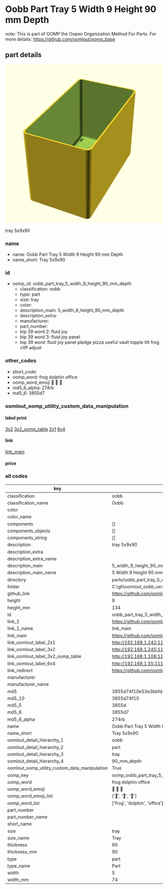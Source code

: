 # Oobb Part Tray 5 Width 9 Height 90 mm Depth  

note: This is part of OOMP the Oopen Organization Method For Parts. For more details: https://github.com/oomlout/oomp_base

##  part details
  

[![](3dpr.png)](3dpr.png)

tray 5x9x90



### name
* name: Oobb Part Tray 5 Width 9 Height 90 mm Depth
* name_short: Tray 5x9x90 
### id
* oomp_id: oobb_part_tray_5_width_9_height_90_mm_depth
  * classification: oobb
  * type: part
  * size: tray
  * color: 
  * description_main: 5_width_9_height_90_mm_depth
  * description_extra: 
  * manufacturer: 
  * part_number: 
  * bip 39 word 2: fluid joy
  * bip 39 word 3: fluid joy panel
  * bip 39 word: fluid joy panel pledge pizza useful vault topple tilt frog cliff adjust

### other_codes
* short_code: 
* oomp_word: frog dolphin office
* oomp_word_emoji :frog: :dolphin: :office:
* md5_6_alpha: 274rb
* md5_6: 3855d7






### oomlout_oomp_utility_custom_data_manipulation
#### label print
[3x2](http://192.168.1.245:1112/?label=oomp%20274rb)
[3x2_oomp_table](http://192.168.1.108:1112/?label=oomp%20274rb)
[2x1](http://192.168.1.242:1112/?label=oomp%20274rb)
[6x4](http://192.168.1.55:1112/?label=oomp%20274rb)    

#### link

[link_main](https://github.com/oomlout/oomlout_oobb_version_4_generated_parts/tree/main/navigation_oomp/oobb/part/tray/5_width_9_height_90_mm_depth/part)                              

#### price







### all codes 
| key | value |  
| --- | --- |  
| classification | oobb |  
| classification_name | Oobb |  
| color |  |  
| color_name |  |  
| components | [] |  
| components_objects | [] |  
| components_string | [] |  
| description | tray 5x9x90 |  
| description_extra |  |  
| description_extra_name |  |  
| description_main | 5_width_9_height_90_mm_depth |  
| description_main_name | 5 Width 9 Height 90 mm Depth |  
| directory | parts/oobb_part_tray_5_width_9_height_90_mm_depth |  
| folder | C:\gh\oomlout_oobb_version_4_generated_parts\parts\oobb_part_tray_5_width_9_height_90_mm_depth |  
| github_link | https://github.com/oomlout/oomlout_oomp_part_src/tree/main/parts/oobb_part_tray_5_width_9_height_90_mm_depth |  
| height | 9 |  
| height_mm | 134 |  
| id | oobb_part_tray_5_width_9_height_90_mm_depth |  
| link_1 | https://github.com/oomlout/oomlout_oobb_version_4_generated_parts/tree/main/navigation_oomp/oobb/part/tray/5_width_9_height_90_mm_depth/part |  
| link_1_name | link_main |  
| link_main | https://github.com/oomlout/oomlout_oobb_version_4_generated_parts/tree/main/navigation_oomp/oobb/part/tray/5_width_9_height_90_mm_depth/part |  
| link_oomlout_label_2x1 | http://192.168.1.242:1112/?label=oomp%20274rb |  
| link_oomlout_label_3x2 | http://192.168.1.245:1112/?label=oomp%20274rb |  
| link_oomlout_label_3x2_oomp_table | http://192.168.1.108:1112/?label=oomp%20274rb |  
| link_oomlout_label_6x4 | http://192.168.1.55:1112/?label=oomp%20274rb |  
| link_redirect | https://github.com/oomlout/oomlout_oobb_version_4_generated_parts/tree/main/parts/oobb_tray_05_09_90 |  
| manufacturer |  |  
| manufacturer_name |  |  
| md5 | 3855d74f10e53e3bbfd2da693f1e22cd |  
| md5_10 | 3855d74f10 |  
| md5_5 | 3855d |  
| md5_6 | 3855d7 |  
| md5_6_alpha | 274rb |  
| name | Oobb Part Tray 5 Width 9 Height 90 mm Depth |  
| name_short | Tray 5x9x90  |  
| oomlout_detail_hierarchy_1 | oobb |  
| oomlout_detail_hierarchy_2 | part |  
| oomlout_detail_hierarchy_3 | tray |  
| oomlout_detail_hierarchy_4 | 90_mm_depth |  
| oomlout_oomp_utility_custom_data_manipulation | True |  
| oomp_key | oomp_oobb_part_tray_5_width_9_height_90_mm_depth |  
| oomp_word | frog dolphin office |  
| oomp_word_emoji | :frog: :dolphin: :office: |  
| oomp_word_emoji_list | [':frog:', ':dolphin:', ':office:'] |  
| oomp_word_list | ['frog', 'dolphin', 'office'] |  
| part_number |  |  
| part_number_name |  |  
| short_name |  |  
| size | tray |  
| size_name | Tray |  
| thickness | 90 |  
| thickness_mm | 90 |  
| type | part |  
| type_name | Part |  
| width | 5 |  
| width_mm | 74 |  
